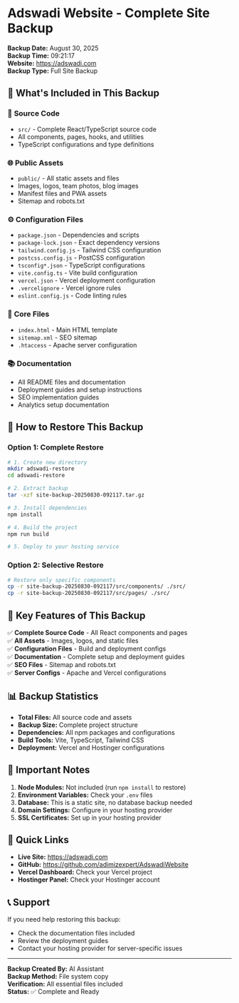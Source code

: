 # Adswadi Website - Complete Site Backup

**Backup Date:** August 30, 2025  
**Backup Time:** 09:21:17  
**Website:** https://adswadi.com  
**Backup Type:** Full Site Backup

## 📁 What's Included in This Backup

### 🚀 **Source Code**
- `src/` - Complete React/TypeScript source code
- All components, pages, hooks, and utilities
- TypeScript configurations and type definitions

### 🌐 **Public Assets**
- `public/` - All static assets and files
- Images, logos, team photos, blog images
- Manifest files and PWA assets
- Sitemap and robots.txt

### ⚙️ **Configuration Files**
- `package.json` - Dependencies and scripts
- `package-lock.json` - Exact dependency versions
- `tailwind.config.js` - Tailwind CSS configuration
- `postcss.config.js` - PostCSS configuration
- `tsconfig*.json` - TypeScript configurations
- `vite.config.ts` - Vite build configuration
- `vercel.json` - Vercel deployment configuration
- `.vercelignore` - Vercel ignore rules
- `eslint.config.js` - Code linting rules

### 📄 **Core Files**
- `index.html` - Main HTML template
- `sitemap.xml` - SEO sitemap
- `.htaccess` - Apache server configuration

### 📚 **Documentation**
- All README files and documentation
- Deployment guides and setup instructions
- SEO implementation guides
- Analytics setup documentation

## 🔧 **How to Restore This Backup**

### **Option 1: Complete Restore**
```bash
# 1. Create new directory
mkdir adswadi-restore
cd adswadi-restore

# 2. Extract backup
tar -xzf site-backup-20250830-092117.tar.gz

# 3. Install dependencies
npm install

# 4. Build the project
npm run build

# 5. Deploy to your hosting service
```

### **Option 2: Selective Restore**
```bash
# Restore only specific components
cp -r site-backup-20250830-092117/src/components/ ./src/
cp -r site-backup-20250830-092117/src/pages/ ./src/
```

## 🌟 **Key Features of This Backup**

✅ **Complete Source Code** - All React components and pages  
✅ **All Assets** - Images, logos, and static files  
✅ **Configuration Files** - Build and deployment configs  
✅ **Documentation** - Complete setup and deployment guides  
✅ **SEO Files** - Sitemap and robots.txt  
✅ **Server Configs** - Apache and Vercel configurations  

## 📊 **Backup Statistics**

- **Total Files:** All source code and assets
- **Backup Size:** Complete project structure
- **Dependencies:** All npm packages and configurations
- **Build Tools:** Vite, TypeScript, Tailwind CSS
- **Deployment:** Vercel and Hostinger configurations

## 🚨 **Important Notes**

1. **Node Modules:** Not included (run `npm install` to restore)
2. **Environment Variables:** Check your `.env` files
3. **Database:** This is a static site, no database backup needed
4. **Domain Settings:** Configure in your hosting provider
5. **SSL Certificates:** Set up in your hosting provider

## 🔗 **Quick Links**

- **Live Site:** https://adswadi.com
- **GitHub:** https://github.com/adimizexpert/AdswadiWebsite
- **Vercel Dashboard:** Check your Vercel project
- **Hostinger Panel:** Check your Hostinger account

## 📞 **Support**

If you need help restoring this backup:
- Check the documentation files included
- Review the deployment guides
- Contact your hosting provider for server-specific issues

---

**Backup Created By:** AI Assistant  
**Backup Method:** File system copy  
**Verification:** All essential files included  
**Status:** ✅ Complete and Ready
